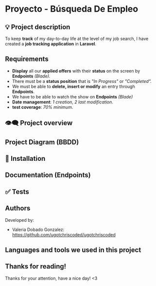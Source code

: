 # Proyecto - Búsqueda De Empleo

## :bulb: Project description
To keep **track** of my day-to-day life at the level of my job search, I have created a **job tracking application** in **Laravel**.

## Requirements
- **Display** all our **applied offers** with their **status** on the screen by **Endpoints** *(Blade).*
- There must be a **status position** that is *"In Progress"* or *"Completed".*
- We must be able to **delete, insert or modify** an entry through **Endpoints**.
- We have to be able to watch the show on **Endpoints** *(Blade)*
- **Date management**: *1 creation*, *2 last modification*.
- **test coverage**: *70% minimum*.

## :eye_speech_bubble: Project overview

## Project Diagram (BBDD)

## :scroll: Installation

## Documentation (Endpoints)

## :white_check_mark: Tests

## Authors
Developed by: 
- Valeria Dobado Gonzalez: https://github.com/ugotchriscoded/ugotchriscoded
  
## Languages and tools we used in this project

## Thanks for reading!

Thanks for your attention, have a nice day! <3


